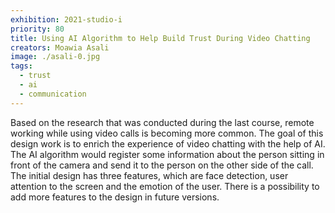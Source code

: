 ```yaml
---
exhibition: 2021-studio-i
priority: 80
title: Using AI Algorithm to Help Build Trust During Video Chatting
creators: Moawia Asali
image: ./asali-0.jpg
tags:
  - trust
  - ai
  - communication
---
```


Based on the research that was conducted during the last course, remote working while using video calls is becoming more common. The goal of this design work is to enrich the experience of video chatting with the help of AI. The AI algorithm would register some information about the person sitting in front of the camera and send it to the person on the other side of the call. The initial design has three features, which are face detection, user attention to the screen and the emotion of the user. There is a possibility to add more features to the design in future versions.
